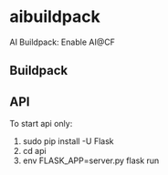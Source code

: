 # aibuildpack
AI Buildpack: Enable AI@CF

## Buildpack

## API

To start api only:
1. sudo pip install -U Flask
2. cd api
3. env FLASK_APP=server.py flask run
